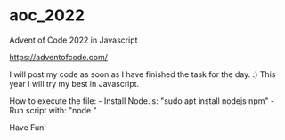 # aoc_2022
Advent of Code 2022 in Javascript

https://adventofcode.com/

I will post my code as soon as I have finished the task for the day. :) 
This year I will try my best in Javascript.

How to execute the file:
      - Install Node.js: "sudo apt install nodejs npm"
      - Run script with: "node <Filename>"
  
  Have Fun! 

